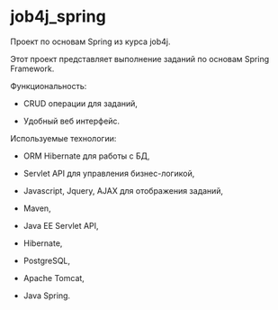 # job4j_spring

Проект по основам Spring из курса job4j.

Этот проект представляет выполнение заданий по основам Spring Framework.

Функциональность:

- CRUD операции для заданий,

- Удобный веб интерфейс.

Используемые технологии:

- ORM Hibernate для работы с БД,

- Servlet API для управления бизнес-логикой,

- Javascript, Jquery, AJAX для отображения заданий,

- Maven,

- Java EE Servlet API,

- Hibernate,

- PostgreSQL,

- Apache Tomcat,

- Java Spring.
